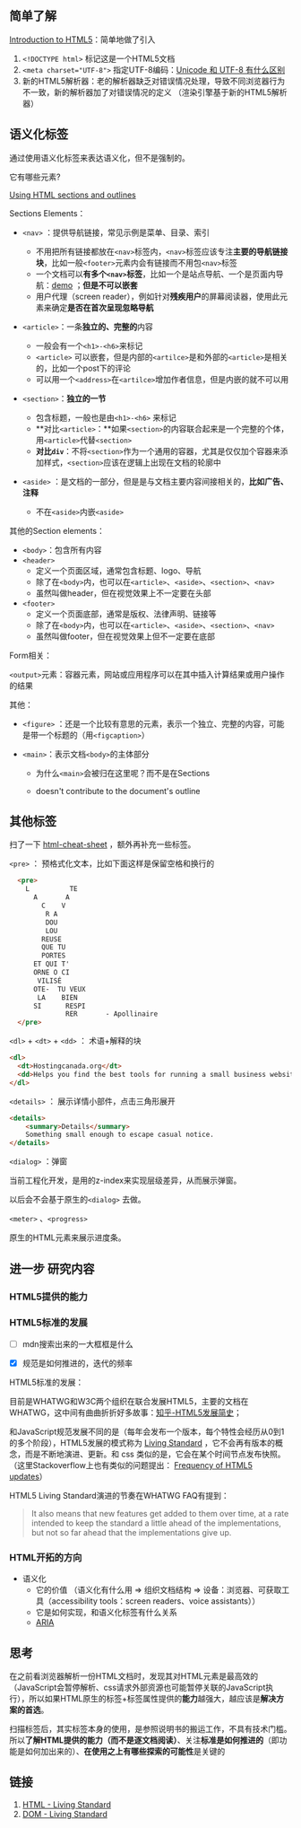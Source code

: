 ## 简单了解

[Introduction to HTML5](https://developer.mozilla.org/en-US/docs/Web/Guide/HTML/HTML5/Introduction_to_HTML5)：简单地做了引入

1. `<!DOCTYPE html>` 标记这是一个HTML5文档
2. `<meta charset="UTF-8">` 指定UTF-8编码：[Unicode 和 UTF-8 有什么区别](https://www.zhihu.com/question/23374078)
3. 新的HTML5解析器：老的解析器缺乏对错误情况处理，导致不同浏览器行为不一致，新的解析器加了对错误情况的定义 （渲染引擎基于新的HTML5解析器）





## 语义化标签

通过使用语义化标签来表达语义化，但不是强制的。



它有哪些元素?



[Using HTML sections and outlines](https://developer.mozilla.org/en-US/docs/Web/Guide/HTML/Using_HTML_sections_and_outlines)

Sections Elements：

- `<nav>` ：提供导航链接，常见示例是菜单、目录、索引
  - 不用把所有链接都放在`<nav>`标签内，`<nav>`标签应该专注**主要的导航链接块**，比如一般`<footer>`元素内会有链接而不用包`<nav>`标签
  - 一个文档可以**有多个`<nav>`标签**，比如一个是站点导航、一个是页面内导航：[demo](https://developer.mozilla.org/en-US/docs/Web/HTML/Element/Heading_Elements#Labeling_section_content) ；**但是不可以嵌套**
  - 用户代理（screen reader），例如针对**残疾用户**的屏幕阅读器，使用此元素来确定**是否在首次呈现忽略导航**

- `<article>`：一条**独立的、完整的**内容
  - 一般会有一个`<h1>-<h6>`来标记
  - `<article>` 可以嵌套，但是内部的`<artilce>`是和外部的`<article>`是相关的，比如一个post下的评论
  - 可以用一个`<address>`在`<artilce>`增加作者信息，但是内嵌的就不可以用

- `<section>`：**独立的一节**
  - 包含标题，一般也是由`<h1>-<h6>` 来标记
  - **对比`<article>`：**如果`<section>`的内容联合起来是一个完整的个体，用`<article>`代替`<section>`
  - **对比`div`**：不将`<section>`作为一个通用的容器，尤其是仅仅加个容器来添加样式，`<section>`应该在逻辑上出现在文档的轮廓中
- `<aside>` ：是文档的一部分，但是是与文档主要内容间接相关的，**比如广告、注释**
  - 不在`<aside>`内嵌`<aside>`

其他的Section elements：

- `<body>`：包含所有内容
- `<header>`
  - 定义一个页面区域，通常包含标题、logo、导航
  - 除了在`<body>`内，也可以在`<article>`、`<aside>`、`<section>`、`<nav>`
  - 虽然叫做header，但在视觉效果上不一定要在头部
- `<footer>`
  - 定义一个页面底部，通常是版权、法律声明、链接等
  - 除了在`<body>`内，也可以在`<article>`、`<aside>`、`<section>`、`<nav>`
  - 虽然叫做footer，但在视觉效果上但不一定要在底部



Form相关：

`<output>`元素：容器元素，网站或应用程序可以在其中插入计算结果或用户操作的结果



其他：

- `<figure>` ：还是一个比较有意思的元素，表示一个独立、完整的内容，可能是带一个标题的（用`<figcaption>`）

- `<main>`：表示文档`<body>`的主体部分

  - 为什么`<main>`会被归在这里呢？而不是在Sections

  - doesn't contribute to the document's outline

    

## 其他标签

扫了一下 [html-cheat-sheet](https://hostingcanada.org/html-cheat-sheet/) ，额外再补充一些标签。



`<pre>` ： 预格式化文本，比如下面这样是保留空格和换行的

```html
  <pre>
    L          TE
      A       A
        C    V
         R A
         DOU
         LOU
        REUSE
        QUE TU
        PORTES
      ET QUI T'
      ORNE O CI
       VILISÉ
      OTE-  TU VEUX
       LA    BIEN
      SI      RESPI
              RER       - Apollinaire
  </pre>
```



`<dl>` + `<dt>` + `<dd>`  ： 术语+解释的块

```html
<dl>
  <dt>Hostingcanada.org</dt>
  <dd>Helps you find the best tools for running a small business website</dd>
</dl>
```



`<details>` ： 展示详情小部件，点击三角形展开

```html
<details>
    <summary>Details</summary>
    Something small enough to escape casual notice.
</details>
```



`<dialog>` ：弹窗

当前工程化开发，是用的z-index来实现层级差异，从而展示弹窗。

以后会不会基于原生的`<dialog>` 去做。



`<meter>` 、`<progress>` 

原生的HTML元素来展示进度条。



## 进一步 研究内容

### HTML5提供的能力

### HTML5标准的发展

- [ ] mdn搜索出来的一大框框是什么

- [x] 规范是如何推进的，迭代的频率



HTML5标准的发展：

目前是WHATWG和W3C两个组织在联合发展HTML5，主要的文档在WHATWG，这中间有曲曲折折好多故事：[知乎-HTML5发展简史](https://zhuanlan.zhihu.com/p/44164232)；

和JavaScript规范发展不同的是（每年会发布一个版本，每个特性会经历从0到1的多个阶段），HTML5发展的模式称为 [Living Standard](https://whatwg.org/faq#living-standard) ，它不会再有版本的概念，而是不断地演进、更新。和 css 类似的是，它会在某个时间节点发布快照。（这里Stackoverflow上也有类似的问题提出： [Frequency of HTML5 updates](https://stackoverflow.com/questions/5625411/frequency-of-html5-updates)）

HTML5 Living Standard演进的节奏在WHATWG FAQ有提到：

> It also means that new features get added to them over time, at a rate intended to keep the standard a little ahead of the implementations, but not so far ahead that the implementations give up.



### HTML开拓的方向

- 语义化
  - 它的价值 （语义化有什么用 => 组织文档结构 => 设备：浏览器、可获取工具（accessibility tools：screen readers、voice assistants））
  - 它是如何实现，和语义化标签有什么关系
  - [ARIA](https://developer.mozilla.org/en-US/docs/Web/Accessibility/ARIA)







## 思考

在之前看浏览器解析一份HTML文档时，发现其对HTML元素是最高效的（JavaScript会暂停解析、css请求外部资源也可能暂停关联的JavaScript执行），所以如果HTML原生的标签+标签属性提供的**能力**越强大，越应该是**解决方案的首选**。



扫描标签后，其实标签本身的使用，是参照说明书的搬运工作，不具有技术门槛。所以**了解HTML提供的能力（而不是逐文档阅读）**、关注**标准是如何推进的**（即功能是如何加出来的）、**在使用之上有哪些探索的可能性**是关键的



## 链接

1. [HTML - Living Standard](https://html.spec.whatwg.org/multipage/)
2. [DOM - Living Standard](https://dom.spec.whatwg.org/)